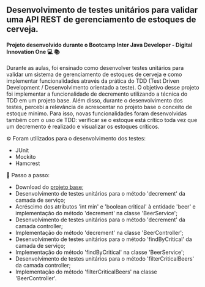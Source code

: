 ## Desenvolvimento de testes unitários para validar uma API REST de gerenciamento de estoques de cerveja.

#### Projeto desenvolvido durante o Bootcamp Inter Java Developer - Digital Innovation One 💻 📚

Durante as aulas, foi ensinado como desenvolver testes unitários para validar um sistema de gerenciamento de estoques de cerveja e como implementar funcionalidades através da prática do TDD (Test Driven Development / Desenvolvimento orientado a teste). O objetivo desse projeto foi implementar a funcionalidade de decremento utilizando a técnica do TDD em um projeto base. Além disso, durante o desenvolvimento dos testes, percebi a relevância de acrescentar no projeto base o conceito de estoque mínimo. Para isso, novas funcionalidades foram desenvolvidas também com o uso de TDD: verificar se o estoque está crítico toda vez que um decremento é realizado e visualizar os estoques críticos.

⚙️ Foram utilizados para o desenvolvimento dos testes:
* JUnit
* Mockito
* Hamcrest

👣 Passo a passo:
* Download do [projeto base](https://github.com/rpeleias/beer_api_digital_innovation_one);
* Desenvolvimento de testes unitários para o método 'decrement' da camada de serviço;
* Acréscimo dos atributos 'int min' e 'boolean critical' à entidade 'beer' e implementação do método 'decrement' na classe 'BeerService';
* Desenvolvimento de testes unitários para o método 'decrement' da camada controller;
* Implementação do método 'decrement' na classe 'BeerController';
* Desenvolvimento de testes unitários para o método 'findByCritical' da camada de serviço;
* Implementação do método 'findByCritical' na classe 'BeerService';
* Desenvolvimento de testes unitários para o método 'filterCriticalBeers' da camada controller;
* Implementação do método 'filterCriticalBeers' na classe 'BeerController'.

